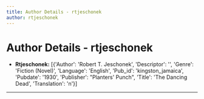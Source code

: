 ```yaml
---
title: Author Details - rtjeschonek
author: rtjeschonek
---
```


# Author Details - rtjeschonek

<ul>
    <li><strong>Rtjeschonek:</strong> [{'Author': 'Robert T. Jeschonek', 'Descriptor': '', 'Genre': 'Fiction (Novel)', 'Language': 'English', 'Pub_id': 'kingston_jamaica', 'Pubdate': '1930', 'Publisher': "Planters' Punch", 'Title': 'The Dancing Dead', 'Translation': 'n'}]</li>
</ul>
<hr>